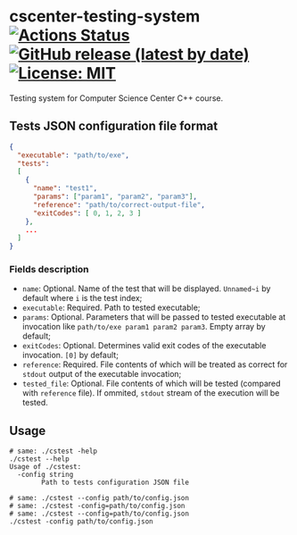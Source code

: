 # cscenter-testing-system [![Actions Status](https://github.com/NikitkoCent/cscenter-testing-system/workflows/CI/badge.svg)](https://github.com/NikitkoCent/cscenter-testing-system/actions) [![GitHub release (latest by date)](https://img.shields.io/github/v/release/NikitkoCent/cscenter-testing-system)](https://github.com/NikitkoCent/cscenter-testing-system/releases/latest) [![License: MIT](https://img.shields.io/badge/License-MIT-yellow.svg)](LICENSE)
Testing system for Computer Science Center C++ course.

## Tests JSON configuration file format
```json
{
  "executable": "path/to/exe",
  "tests":
  [
    {
      "name": "test1",
      "params": ["param1", "param2", "param3"],
      "reference": "path/to/correct-output-file",
      "exitCodes": [ 0, 1, 2, 3 ]
    },
    ...
  ]
}
```

### Fields description
* `name`: Optional. Name of the test that will be displayed. `Unnamed~i` by default where `i` is the test index;
* `executable`: Required. Path to tested executable;
* `params`: Optional. Parameters that will be passed to tested executable at invocation like `path/to/exe param1 param2 param3`. Empty array by default;
* `exitCodes`: Optional. Determines valid exit codes of the executable invocation. `[0]` by default;
* `reference`: Required. File contents of which will be treated as correct for `stdout` output of the executable invocation;
* `tested_file`: Optional. File contents of which will be tested (compared with `reference` file). If ommited, `stdout` stream of the execution will be tested.

## Usage
```shell script
# same: ./cstest -help
./cstest --help
Usage of ./cstest:
  -config string
        Path to tests configuration JSON file

# same: ./cstest --config path/to/config.json
# same: ./cstest -config=path/to/config.json
# same: ./cstest --config=path/to/config.json
./cstest -config path/to/config.json
```
